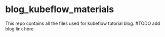 # blog_kubeflow_materials

This repo contains all the files used for kubeflow tutorial blog.
#TODO add blog link here
